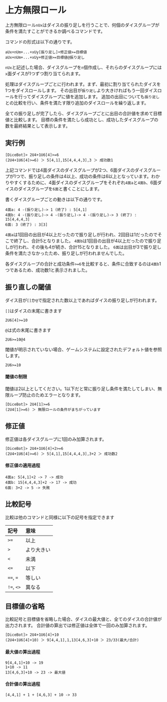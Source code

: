 # 上方無限ロール

上方無限ロール`nUx`はダイスの振り足しを行うことで、何個のダイスグループが条件を満たすことができるか調べるコマンドです。

コマンドの形式は以下の通りです。

```
aUx+nUm+...+xUy[振り足し]+修正値>=目標値
aUx+nUm+...+xUy+修正値>=目標値@振り足し
```

`nUx`と記述した場合、ダイスグループを`n`個作成し、それらのダイスグループには`x`面ダイスが1つずつ割り当てられます。

処理はダイスグループごとに行われます。まず、最初に割り当てられたダイスを1つをダイスロールします。
その出目が`振り足し`より大きければもう一回ダイスロールを行ってダイスグループに値を追加します。
追加の出目についても`振り足し`との比較を行い、条件を満たす限り追加のダイスロールを繰り返します。

全ての振り足しが完了したら、ダイスグループごとに出目の合計値を求めて目標値と比較します。
目標の条件を満たしら成功とし、成功したダイスグループの数を最終結果として表示します。

## 実行例

```
[DiceBot]> 2U4+1U6[4]>=6
(2U4+1U6[4]>=6) ＞ 5[4,1],15[4,4,4,3],3 ＞ 成功数1
```

上記コマンドでは4面ダイスのダイスグループが2つ、6面ダイスのダイスグループが1つで、振り足しの条件は4以上、成功の条件は6以上となっています。わかりやすくするために、4面ダイスのダイスグループをそれぞれ`4面a`と`4面b`、6面ダイスのダイスグループを`6面`と書くことにします。

書くダイスグループごとの動きは以下の通りです。

```
4面a: 4 -(振り足し)-> 1 (終了) : 5[4,1]
4面b: 4 -(振り足し)-> 4 -(振り足し)-> 4 -(振り足し)-> 3 (終了) : 15[4,4,4,3]
6面: 3 (終了) : 3[3]
```

`4面a`は1回目の出目が4以上だったので振り足しが行われ、2回目は1だったのでそこで終了し、合計5となりました。
`4面b`は1回目の出目が4以上だったので振り足しが行われ、その後も4が続き、合計15となりました。
`6面`は出目が3で振り足し条件を満たさなかったため、振り足しが行われませんでした。

各ダイスグループの合計と成功条件`>=6`を比較すると、条件に合致するのは`4面b`1つであるため、成功数1と表示されました。

## 振り直しの閾値
ダイス目が`[]`か`@`で指定された数以上であればダイスの振り足しが行われます。

`[]`はダイスの末尾に書きます

```
2U6[4]>=10
```

`@`は式の末尾に書きます

```
2U6>=10@4
```

閾値が明示されていない場合、ゲームシステムに設定されたデフォルト値を参照します。
```
2U6>=10
```

#### 閾値の制限

閾値は2以上としてください。1以下だと常に振り足し条件を満たしてしまい、無限ループ防止のためエラーとなります。

```
[DiceBot]> 2U4[1]>=6
(2U4[1]>=6) ＞ 無限ロールの条件がまちがっています
```


## 修正値

修正値は各ダイスグループに1回のみ加算されます。

```
[DiceBot]> 2U4+1U6[4]+2>=6
(2U4+1U6[4]>=6) ＞ 5[4,1],15[4,4,4,3],3+2 ＞ 成功数2
```

#### 修正値の適用過程

```
4面a: 5[4,1]+2 -> 7 -> 成功
4面b: 15[4,4,4,3]+2 -> 17 -> 成功
6面: 3+2 -> 5 -> 失敗
```


## 比較記号

比較は他のコマンドと同様に以下の記号を指定できます

| 記号 | 意味 |
| :----- | :----- |
| `>=` | 以上 |
| `>` | より大きい |
| `<` | 未満 |
| `<=` | 以下 |
| `==`, `=` | 等しい |
| `!=`, `<>` | 異なる |

## 目標値の省略

比較記号と目標値を省略した場合、ダイスの最大値と、全てのダイスの合計値が出力されます。
合計値の算出では修正値は全体で一回のみ加算されます。

```
[DiceBot]> 2U4+1U6[4]+10
(2U4+1U6[4]+10) ＞ 9[4,4,1],1,13[4,6,3]+10 ＞ 23/33(最大/合計)
```

#### 最大値の算出過程
```
9[4,4,1]+10 -> 19
1+10 -> 11
13[4,6,3]+10 -> 23 -> 最大値
```

#### 合計値の算出過程
```
[4,4,1] + 1 + [4,6,3] + 10 -> 33
```
